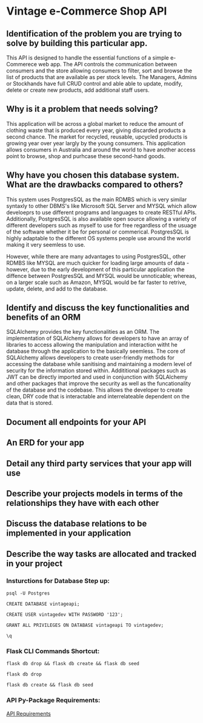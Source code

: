 # Vintage e-Commerce Shop API

## Identification of the problem you are trying to solve by building this particular app.

This API is designed to handle the essential functions of a simple e-Commerece web app. The API controls the communication between consumers and the store allowing consumers to filter, sort and browse the list of products that are available as per stock levels. The Managers, Admins or Stockhands have full CRUD control and able able to update, modify, delete or create new products, add additional staff users.

## Why is it a problem that needs solving?

This application will be across a global market to reduce the amount of clothing waste that is produced every year, giving discarded products a second chance. The market for recycled, reusable, upcycled products is growing year over year largly by the young consumers. This application allows consumers in Australia and around the world to have another access point to browse, shop and purhcase these second-hand goods.

## Why have you chosen this database system. What are the drawbacks compared to others?

This system uses PostgresSQL as the main RDMBS which is very similar syntaxly to other DBMS's like Microsoft SQL Server and MYSQL which allow develoeprs to use different programs and languages to create RESTful APIs.
Additionally, PostgresSQL is also available open source allowing a variety of different developers such as myself to use for free regardless of the usuage of the software whether it be for personal or commerical. PostgresSQL is highly adaptable to the different OS systems people use around the world making it very seemless to use. 

However, while there are many advantages to using PostgresSQL, other RDMBS like MYSQL are much quicker for loading large amounts of data - however, due to the early development of this particular application the diffence between PostgresSQL and MYSQL would be unnoticable; whereas, on a larger scale such as Amazon, MYSQL would be far faster to retrive, update, delete, and add to the database. 

## Identify and discuss the key functionalities and benefits of an ORM

SQLAlchemy provides the key functionalities as an ORM. The implementation of SQLAlchemy allows for developers to have an array of libraries to access allowing the manipulation and interaction witht he database through the application to the basically seemless. The core of SQLAlchemy allows developers to create user-friendly methods for accessing the database while sanitising and maintaining a modern level of security for the information stored within. Addititional packages such as JWT can be directly imported and used in conjunction with SQLAlchemy and other packages that improve the security as well as the funcationality of the database and the codebase. This allows the developer to create clean, DRY code that is interactable and interrelateable dependent on the data that is stored. 

## Document all endpoints for your API

## An ERD for your app

## Detail any third party services that your app will use

## Describe your projects models in terms of the relationships they have with each other

## Discuss the database relations to be implemented in your application

## Describe the way tasks are allocated and tracked in your project


### Insturctions for Database Step up:
```
psql -U Postgres 
```
```
CREATE DATABASE vintageapi;
```
```
CREATE USER vintagedev WITH PASSWORD '123';
```
```
GRANT ALL PRIVILEGES ON DATABASE vintageapi TO vintagedev;
```
```
\q
```
### Flask CLI Commands Shortcut:
```
flask db drop && flask db create && flask db seed
```
```
flask db drop
```
```
flask db create && flask db seed
```

### API Py-Package Requirements:

[API Requirements](https://github.com/JanzenCode/JordynSmall_T2A2-1/blob/main/requirements.txt)



